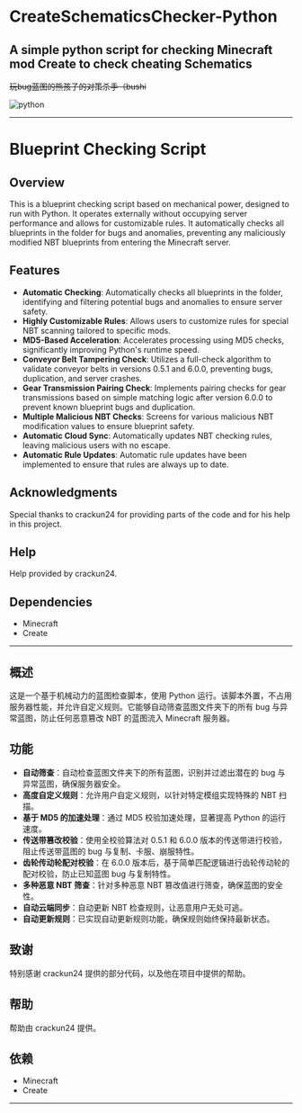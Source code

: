 # CreateSchematicsChecker-Python

## A simple python script for checking Minecraft mod Create to check cheating Schematics
~~玩bug蓝图的熊孩子的对策杀手（bushi~~



![python](https://github.com/user-attachments/assets/eb746af3-f0f4-4710-86b4-a4ad7f176369)


---

# Blueprint Checking Script

## Overview
This is a blueprint checking script based on mechanical power, designed to run with Python. It operates externally without occupying server performance and allows for customizable rules. It automatically checks all blueprints in the folder for bugs and anomalies, preventing any maliciously modified NBT blueprints from entering the Minecraft server.

## Features
- **Automatic Checking**: Automatically checks all blueprints in the folder, identifying and filtering potential bugs and anomalies to ensure server safety.
- **Highly Customizable Rules**: Allows users to customize rules for special NBT scanning tailored to specific mods.
- **MD5-Based Acceleration**: Accelerates processing using MD5 checks, significantly improving Python's runtime speed.
- **Conveyor Belt Tampering Check**: Utilizes a full-check algorithm to validate conveyor belts in versions 0.5.1 and 6.0.0, preventing bugs, duplication, and server crashes.
- **Gear Transmission Pairing Check**: Implements pairing checks for gear transmissions based on simple matching logic after version 6.0.0 to prevent known blueprint bugs and duplication.
- **Multiple Malicious NBT Checks**: Screens for various malicious NBT modification values to ensure blueprint safety.
- **Automatic Cloud Sync**: Automatically updates NBT checking rules, leaving malicious users with no escape.
- **Automatic Rule Updates**: Automatic rule updates have been implemented to ensure that rules are always up to date.

## Acknowledgments
Special thanks to crackun24 for providing parts of the code and for his help in this project.

## Help
Help provided by crackun24.

## Dependencies
- Minecraft
- Create

---
## 概述
这是一个基于机械动力的蓝图检查脚本，使用 Python 运行。该脚本外置，不占用服务器性能，并允许自定义规则。它能够自动筛查蓝图文件夹下的所有 bug 与异常蓝图，防止任何恶意篡改 NBT 的蓝图流入 Minecraft 服务器。

## 功能
- **自动筛查**：自动检查蓝图文件夹下的所有蓝图，识别并过滤出潜在的 bug 与异常蓝图，确保服务器安全。
- **高度自定义规则**：允许用户自定义规则，以针对特定模组实现特殊的 NBT 扫描。
- **基于 MD5 的加速处理**：通过 MD5 校验加速处理，显著提高 Python 的运行速度。
- **传送带篡改校验**：使用全校验算法对 0.5.1 和 6.0.0 版本的传送带进行校验，阻止传送带蓝图的 bug 与复制、卡服、崩服特性。
- **齿轮传动轮配对校验**：在 6.0.0 版本后，基于简单匹配逻辑进行齿轮传动轮的配对校验，防止已知蓝图 bug 与复制特性。
- **多种恶意 NBT 筛查**：针对多种恶意 NBT 篡改值进行筛查，确保蓝图的安全性。
- **自动云端同步**：自动更新 NBT 检查规则，让恶意用户无处可逃。
- **自动更新规则**：已实现自动更新规则功能，确保规则始终保持最新状态。

## 致谢
特别感谢 crackun24 提供的部分代码，以及他在项目中提供的帮助。

## 帮助
帮助由 crackun24 提供。

## 依赖
- Minecraft
- Create

---




